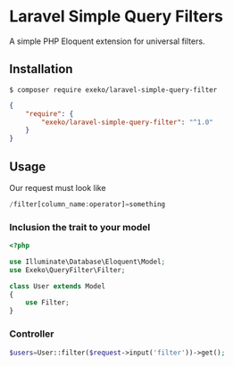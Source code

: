 # Laravel Simple Query Filters
A simple PHP Eloquent extension for universal filters.

## Installation

```
$ composer require exeko/laravel-simple-query-filter
```

```json
{
    "require": {
        "exeko/laravel-simple-query-filter": "^1.0"
    }
}
```

## Usage

Our request must look like

```php
/filter[column_name:operator]=something
```

### Inclusion the trait to your model

```php
<?php

use Illuminate\Database\Eloquent\Model;
use Exeko\QueryFilter\Filter;

class User extends Model
{
    use Filter;
}
```

### Controller
```php
$users=User::filter($request->input('filter'))->get();
```
